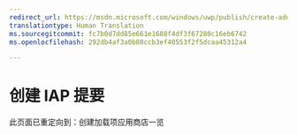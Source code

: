 ```yaml
---
redirect_url: https://msdn.microsoft.com/windows/uwp/publish/create-add-on-store-listings
translationtype: Human Translation
ms.sourcegitcommit: fc7b0d7dd85e661e1688f4df3f67280c16eb6742
ms.openlocfilehash: 292db4af3a0b80ccb3ef40553f2f5dcaa45312a4

---
```


# 创建 IAP 提要

此页面已重定向到：创建加载项应用商店一览


<!--HONumber=Aug16_HO5-->


